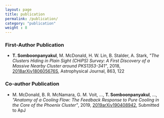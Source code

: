 ```yaml
---
layout: page
title: publication
permalink: /publication/
category: "publication"
weight : 8
---
```


### First-Author Publication
- **T. Somboonpanyakul**, M. McDonald, H. W. Lin, B. Stalder, A. Stark, *"The Clusters Hiding in Plain Sight (CHiPS) Survey: A First Discovery of a Massive Nearby Cluster around PKS1353-341"*, 2018, [2018arXiv180605676S](https://arxiv.org/abs/1806.05676), Astrophysical Journal, 863, 122

### Co-author Publication
- M. McDonald, B. R. McNamara, G. M. Voit, ..., **T. Somboonpanyakul**, ..., *"Anatomy of a Cooling Flow: The Feedback Response to Pure Cooling in the Core of the Phoenix Cluster"*, 2019, [2019arXiv190408942](https://arxiv.org/abs/1904.08942), Submitted to ApJ